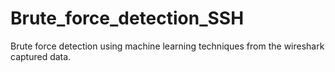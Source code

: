 # Brute_force_detection_SSH
Brute force detection using machine learning techniques from the wireshark captured data.
